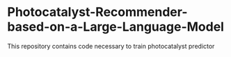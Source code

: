 # Photocatalyst-Recommender-based-on-a-Large-Language-Model
This repository contains code necessary to train photocatalyst predictor
